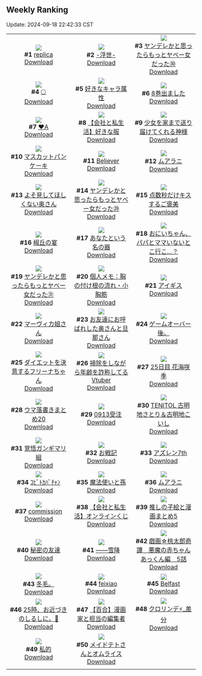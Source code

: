 ## Weekly Ranking
Update: 2024-09-18 22:42:33 CST

|      |      |      |
| :----: | :----: | :----: |
| ![](https://i.pixiv.re/c/240x480/img-master/img/2024/09/12/00/00/51/122350368_p0_master1200.jpg)<br>**#1** [replica](https://www.pixiv.net/artworks/122350368)<br>[Download](https://i.pixiv.re/img-original/img/2024/09/12/00/00/51/122350368_p0.jpg) | ![](https://i.pixiv.re/c/240x480/img-master/img/2024/09/11/20/39/20/122343667_p0_master1200.jpg)<br>**#2** [-浮世-](https://www.pixiv.net/artworks/122343667)<br>[Download](https://i.pixiv.re/img-original/img/2024/09/11/20/39/20/122343667_p0.jpg) | ![](https://i.pixiv.re/c/240x480/img-master/img/2024/09/12/00/01/59/122350501_p0_master1200.jpg)<br>**#3** [ヤンデレかと思ったらもっとヤベー女だった㉚](https://www.pixiv.net/artworks/122350501)<br>[Download](https://i.pixiv.re/img-original/img/2024/09/12/00/01/59/122350501_p0.png) |
| ![](https://i.pixiv.re/c/240x480/img-master/img/2024/09/13/00/11/35/122378159_p0_master1200.jpg)<br>**#4** [🌕](https://www.pixiv.net/artworks/122378159)<br>[Download](https://i.pixiv.re/img-original/img/2024/09/13/00/11/35/122378159_p0.png) | ![](https://i.pixiv.re/c/240x480/img-master/img/2024/09/12/05/14/27/122356045_p0_master1200.jpg)<br>**#5** [好きなキャラ属性](https://www.pixiv.net/artworks/122356045)<br>[Download](https://i.pixiv.re/img-original/img/2024/09/12/05/14/27/122356045_p0.jpg) | ![](https://i.pixiv.re/c/240x480/img-master/img/2024/09/12/00/15/04/122351061_p0_master1200.jpg)<br>**#6** [8巻出ました](https://www.pixiv.net/artworks/122351061)<br>[Download](https://i.pixiv.re/img-original/img/2024/09/12/00/15/04/122351061_p0.jpg) |
| ![](https://i.pixiv.re/c/240x480/img-master/img/2024/09/12/00/14/16/122351034_p0_master1200.jpg)<br>**#7** [♥A](https://www.pixiv.net/artworks/122351034)<br>[Download](https://i.pixiv.re/img-original/img/2024/09/12/00/14/16/122351034_p0.jpg) | ![](https://i.pixiv.re/c/240x480/img-master/img/2024/09/13/12/00/10/122388155_p0_master1200.jpg)<br>**#8** [【会社と私生活】好きな服](https://www.pixiv.net/artworks/122388155)<br>[Download](https://i.pixiv.re/img-original/img/2024/09/13/12/00/10/122388155_p0.jpg) | ![](https://i.pixiv.re/c/240x480/img-master/img/2024/09/11/11/28/07/122333359_p0_master1200.jpg)<br>**#9** [少女を家まで送り届けてくれる神様](https://www.pixiv.net/artworks/122333359)<br>[Download](https://i.pixiv.re/img-original/img/2024/09/11/11/28/07/122333359_p0.jpg) |
| ![](https://i.pixiv.re/c/240x480/img-master/img/2024/09/12/20/30/01/122370732_p0_master1200.jpg)<br>**#10** [マスカットパンケーキ](https://www.pixiv.net/artworks/122370732)<br>[Download](https://i.pixiv.re/img-original/img/2024/09/12/20/30/01/122370732_p0.png) | ![](https://i.pixiv.re/c/240x480/img-master/img/2024/09/11/03/16/32/122327468_p0_master1200.jpg)<br>**#11** [Believer](https://www.pixiv.net/artworks/122327468)<br>[Download](https://i.pixiv.re/img-original/img/2024/09/11/03/16/32/122327468_p0.jpg) | ![](https://i.pixiv.re/c/240x480/img-master/img/2024/09/12/00/00/25/122350280_p0_master1200.jpg)<br>**#12** [ムアラニ](https://www.pixiv.net/artworks/122350280)<br>[Download](https://i.pixiv.re/img-original/img/2024/09/12/00/00/25/122350280_p0.jpg) |
| ![](https://i.pixiv.re/c/240x480/img-master/img/2024/09/12/17/32/36/122350619_p0_master1200.jpg)<br>**#13** [よそ見してほしくない奥さん](https://www.pixiv.net/artworks/122350619)<br>[Download](https://i.pixiv.re/img-original/img/2024/09/12/17/32/36/122350619_p0.jpg) | ![](https://i.pixiv.re/c/240x480/img-master/img/2024/09/11/00/01/27/122323089_p0_master1200.jpg)<br>**#14** [ヤンデレかと思ったらもっとヤベー女だった㉙](https://www.pixiv.net/artworks/122323089)<br>[Download](https://i.pixiv.re/img-original/img/2024/09/11/00/01/27/122323089_p0.png) | ![](https://i.pixiv.re/c/240x480/img-master/img/2024/09/12/18/00/03/122366741_p0_master1200.jpg)<br>**#15** [点数秒だけキスするご褒美](https://www.pixiv.net/artworks/122366741)<br>[Download](https://i.pixiv.re/img-original/img/2024/09/12/18/00/03/122366741_p0.png) |
| ![](https://i.pixiv.re/c/240x480/img-master/img/2024/09/11/00/00/25/122322923_p0_master1200.jpg)<br>**#16** [椒丘の宴](https://www.pixiv.net/artworks/122322923)<br>[Download](https://i.pixiv.re/img-original/img/2024/09/11/00/00/25/122322923_p0.png) | ![](https://i.pixiv.re/c/240x480/img-master/img/2024/09/11/12/00/05/122333851_p0_master1200.jpg)<br>**#17** [あなたという名の器](https://www.pixiv.net/artworks/122333851)<br>[Download](https://i.pixiv.re/img-original/img/2024/09/11/12/00/05/122333851_p0.jpg) | ![](https://i.pixiv.re/c/240x480/img-master/img/2024/09/12/15/59/31/122364698_p0_master1200.jpg)<br>**#18** [おにいちゃん、パパとママいないとこ行こ…？](https://www.pixiv.net/artworks/122364698)<br>[Download](https://i.pixiv.re/img-original/img/2024/09/12/15/59/31/122364698_p0.jpg) |
| ![](https://i.pixiv.re/c/240x480/img-master/img/2024/09/13/00/01/52/122377749_p0_master1200.jpg)<br>**#19** [ヤンデレかと思ったらもっとヤベー女だった㉛](https://www.pixiv.net/artworks/122377749)<br>[Download](https://i.pixiv.re/img-original/img/2024/09/13/00/01/52/122377749_p0.png) | ![](https://i.pixiv.re/c/240x480/img-master/img/2024/09/12/06/00/10/122356500_p0_master1200.jpg)<br>**#20** [個人メモ：胸の付け根の流れ・小胸筋](https://www.pixiv.net/artworks/122356500)<br>[Download](https://i.pixiv.re/img-original/img/2024/09/12/06/00/10/122356500_p0.jpg) | ![](https://i.pixiv.re/c/240x480/img-master/img/2024/09/12/00/00/37/122350325_p0_master1200.jpg)<br>**#21** [アイギス](https://www.pixiv.net/artworks/122350325)<br>[Download](https://i.pixiv.re/img-original/img/2024/09/12/00/00/37/122350325_p0.jpg) |
| ![](https://i.pixiv.re/c/240x480/img-master/img/2024/09/12/19/20/17/122368834_p0_master1200.jpg)<br>**#22** [マーヴィカ姐さん](https://www.pixiv.net/artworks/122368834)<br>[Download](https://i.pixiv.re/img-original/img/2024/09/12/19/20/17/122368834_p0.jpg) | ![](https://i.pixiv.re/c/240x480/img-master/img/2024/09/11/00/52/12/122323406_p0_master1200.jpg)<br>**#23** [お友達にお呼ばれした奥さんと旦那さん](https://www.pixiv.net/artworks/122323406)<br>[Download](https://i.pixiv.re/img-original/img/2024/09/11/00/52/12/122323406_p0.jpg) | ![](https://i.pixiv.re/c/240x480/img-master/img/2024/09/12/17/13/18/122365798_p0_master1200.jpg)<br>**#24** [ゲームオーバー後。](https://www.pixiv.net/artworks/122365798)<br>[Download](https://i.pixiv.re/img-original/img/2024/09/12/17/13/18/122365798_p0.jpg) |
| ![](https://i.pixiv.re/c/240x480/img-master/img/2024/09/12/17/44/08/122366449_p0_master1200.jpg)<br>**#25** [ダイエットを決意するフリーナちゃん](https://www.pixiv.net/artworks/122366449)<br>[Download](https://i.pixiv.re/img-original/img/2024/09/12/17/44/08/122366449_p0.jpg) | ![](https://i.pixiv.re/c/240x480/img-master/img/2024/09/12/21/08/02/122371920_p0_master1200.jpg)<br>**#26** [掃除をしながら年齢を詐称してるVtuber](https://www.pixiv.net/artworks/122371920)<br>[Download](https://i.pixiv.re/img-original/img/2024/09/12/21/08/02/122371920_p0.png) | ![](https://i.pixiv.re/c/240x480/img-master/img/2024/09/12/00/51/21/122352172_p0_master1200.jpg)<br>**#27** [25日目 花海咲季](https://www.pixiv.net/artworks/122352172)<br>[Download](https://i.pixiv.re/img-original/img/2024/09/12/00/51/21/122352172_p0.png) |
| ![](https://i.pixiv.re/c/240x480/img-master/img/2024/09/12/19/28/02/122369016_p0_master1200.jpg)<br>**#28** [ウマ落書きまとめ20](https://www.pixiv.net/artworks/122369016)<br>[Download](https://i.pixiv.re/img-original/img/2024/09/12/19/28/02/122369016_p0.jpg) | ![](https://i.pixiv.re/c/240x480/img-master/img/2024/09/12/00/01/02/122350405_p0_master1200.jpg)<br>**#29** [0913受注](https://www.pixiv.net/artworks/122350405)<br>[Download](https://i.pixiv.re/img-original/img/2024/09/12/00/01/02/122350405_p0.png) | ![](https://i.pixiv.re/c/240x480/img-master/img/2024/09/12/00/00/08/122350212_p0_master1200.jpg)<br>**#30** [TENITOL 古明地さとり＆古明地こいし](https://www.pixiv.net/artworks/122350212)<br>[Download](https://i.pixiv.re/img-original/img/2024/09/12/00/00/08/122350212_p0.jpg) |
| ![](https://i.pixiv.re/c/240x480/img-master/img/2024/09/13/20/50/06/122398762_p0_master1200.jpg)<br>**#31** [覚悟ガンギマリ組](https://www.pixiv.net/artworks/122398762)<br>[Download](https://i.pixiv.re/img-original/img/2024/09/13/20/50/06/122398762_p0.png) | ![](https://i.pixiv.re/c/240x480/img-master/img/2024/09/11/21/29/16/122345147_p0_master1200.jpg)<br>**#32** [お戦記](https://www.pixiv.net/artworks/122345147)<br>[Download](https://i.pixiv.re/img-original/img/2024/09/11/21/29/16/122345147_p0.png) | ![](https://i.pixiv.re/c/240x480/img-master/img/2024/09/11/00/01/31/122323098_p0_master1200.jpg)<br>**#33** [アズレン7th](https://www.pixiv.net/artworks/122323098)<br>[Download](https://i.pixiv.re/img-original/img/2024/09/11/00/01/31/122323098_p0.jpg) |
| ![](https://i.pixiv.re/c/240x480/img-master/img/2024/09/13/12/05/19/122388293_p0_master1200.jpg)<br>**#34** [ｺﾋﾞﾄｶﾊﾞﾁｬﾝ](https://www.pixiv.net/artworks/122388293)<br>[Download](https://i.pixiv.re/img-original/img/2024/09/13/12/05/19/122388293_p0.png) | ![](https://i.pixiv.re/c/240x480/img-master/img/2024/09/11/17/24/55/122338834_p0_master1200.jpg)<br>**#35** [魔法使いと孫](https://www.pixiv.net/artworks/122338834)<br>[Download](https://i.pixiv.re/img-original/img/2024/09/11/17/24/55/122338834_p0.jpg) | ![](https://i.pixiv.re/c/240x480/img-master/img/2024/09/11/02/14/52/122326559_p0_master1200.jpg)<br>**#36** [ムアラニ](https://www.pixiv.net/artworks/122326559)<br>[Download](https://i.pixiv.re/img-original/img/2024/09/11/02/14/52/122326559_p0.png) |
| ![](https://i.pixiv.re/c/240x480/img-master/img/2024/09/12/01/03/49/122352549_p0_master1200.jpg)<br>**#37** [commission](https://www.pixiv.net/artworks/122352549)<br>[Download](https://i.pixiv.re/img-original/img/2024/09/12/01/03/49/122352549_p0.jpg) | ![](https://i.pixiv.re/c/240x480/img-master/img/2024/09/11/18/16/47/122340023_p0_master1200.jpg)<br>**#38** [【会社と私生活】オンラインくじ](https://www.pixiv.net/artworks/122340023)<br>[Download](https://i.pixiv.re/img-original/img/2024/09/11/18/16/47/122340023_p0.jpg) | ![](https://i.pixiv.re/c/240x480/img-master/img/2024/09/11/00/03/07/122323214_p0_master1200.jpg)<br>**#39** [推しの子絵と漫画まとめ5](https://www.pixiv.net/artworks/122323214)<br>[Download](https://i.pixiv.re/img-original/img/2024/09/11/00/03/07/122323214_p0.png) |
| ![](https://i.pixiv.re/c/240x480/img-master/img/2024/09/11/02/23/33/122326702_master1200.jpg)<br>**#40** [秘密の友達](https://www.pixiv.net/artworks/122326702)<br>[Download](https://www.pixiv.net/artworks/122326702) | ![](https://i.pixiv.re/c/240x480/img-master/img/2024/09/13/00/02/43/122377802_p0_master1200.jpg)<br>**#41** [——雪降](https://www.pixiv.net/artworks/122377802)<br>[Download](https://i.pixiv.re/img-original/img/2024/09/13/00/02/43/122377802_p0.jpg) | ![](https://i.pixiv.re/c/240x480/img-master/img/2024/09/12/00/19/07/122351187_p0_master1200.jpg)<br>**#42** [戯画☆桃太郎奇譚　悪魔の赤ちゃんあっくん編　5話](https://www.pixiv.net/artworks/122351187)<br>[Download](https://i.pixiv.re/img-original/img/2024/09/12/00/19/07/122351187_p0.jpg) |
| ![](https://i.pixiv.re/c/240x480/img-master/img/2024/09/11/04/12/07/122328188_p0_master1200.jpg)<br>**#43** [冬毛。](https://www.pixiv.net/artworks/122328188)<br>[Download](https://i.pixiv.re/img-original/img/2024/09/11/04/12/07/122328188_p0.jpg) | ![](https://i.pixiv.re/c/240x480/img-master/img/2024/09/13/17/56/13/122393909_p0_master1200.jpg)<br>**#44** [feixiao](https://www.pixiv.net/artworks/122393909)<br>[Download](https://i.pixiv.re/img-original/img/2024/09/13/17/56/13/122393909_p0.png) | ![](https://i.pixiv.re/c/240x480/img-master/img/2024/09/11/16/46/00/122338090_p0_master1200.jpg)<br>**#45** [Belfast](https://www.pixiv.net/artworks/122338090)<br>[Download](https://i.pixiv.re/img-original/img/2024/09/11/16/46/00/122338090_p0.png) |
| ![](https://i.pixiv.re/c/240x480/img-master/img/2024/09/13/17/19/46/122393192_p0_master1200.jpg)<br>**#46** [25時、お近づきのしるしに。🍨](https://www.pixiv.net/artworks/122393192)<br>[Download](https://i.pixiv.re/img-original/img/2024/09/13/17/19/46/122393192_p0.jpg) | ![](https://i.pixiv.re/c/240x480/img-master/img/2024/09/13/20/05/01/122397483_p0_master1200.jpg)<br>**#47** [【百合】漫画家と担当の編集者](https://www.pixiv.net/artworks/122397483)<br>[Download](https://i.pixiv.re/img-original/img/2024/09/13/20/05/01/122397483_p0.jpg) | ![](https://i.pixiv.re/c/240x480/img-master/img/2024/09/12/02/03/09/122353763_p0_master1200.jpg)<br>**#48** [クロリンデ⚡_差分](https://www.pixiv.net/artworks/122353763)<br>[Download](https://i.pixiv.re/img-original/img/2024/09/12/02/03/09/122353763_p0.jpg) |
| ![](https://i.pixiv.re/c/240x480/img-master/img/2024/09/13/17/09/57/122393006_p0_master1200.jpg)<br>**#49** [私的](https://www.pixiv.net/artworks/122393006)<br>[Download](https://i.pixiv.re/img-original/img/2024/09/13/17/09/57/122393006_p0.jpg) | ![](https://i.pixiv.re/c/240x480/img-master/img/2024/09/13/18/05/36/122394291_p0_master1200.jpg)<br>**#50** [メイドテトさんとオムライス](https://www.pixiv.net/artworks/122394291)<br>[Download](https://i.pixiv.re/img-original/img/2024/09/13/18/05/36/122394291_p0.jpg) |
|      |
